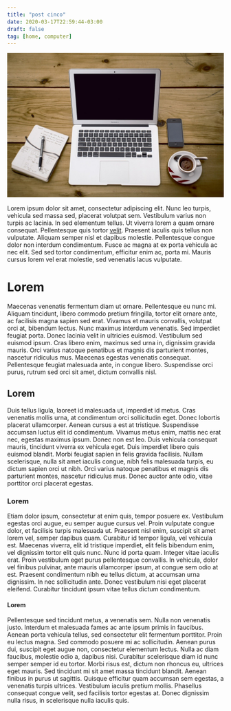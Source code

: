 ```yaml
---
title: "post cinco"
date: 2020-03-17T22:59:44-03:00
draft: false
tag: [home, computer]
---
```


![Era para aparecer um Home Office](/static/img/home-office-336378_1280.jpg)


Lorem ipsum dolor sit amet, consectetur adipiscing elit. Nunc leo turpis, vehicula sed massa sed, placerat volutpat sem. Vestibulum varius non turpis ac lacinia. In sed elementum tellus. Ut viverra lorem a quam ornare consequat. Pellentesque quis tortor [velit](first-post.md). Praesent iaculis quis tellus non vulputate. Aliquam semper nisl et dapibus molestie. Pellentesque congue dolor non interdum condimentum. Fusce ac magna at ex porta vehicula ac nec elit. Sed sed tortor condimentum, efficitur enim ac, porta mi. Mauris cursus lorem vel erat molestie, sed venenatis lacus vulputate.

# Lorem

Maecenas venenatis fermentum diam ut ornare. Pellentesque eu nunc mi. Aliquam tincidunt, libero commodo pretium fringilla, tortor elit ornare ante, ac facilisis magna sapien sed erat. Vivamus et mauris convallis, volutpat orci at, bibendum lectus. Nunc maximus interdum venenatis. Sed imperdiet feugiat porta. Donec lacinia velit in ultricies euismod. Vestibulum sed euismod ipsum. Cras libero enim, maximus sed urna in, dignissim gravida mauris. Orci varius natoque penatibus et magnis dis parturient montes, nascetur ridiculus mus. Maecenas egestas venenatis consequat. Pellentesque feugiat malesuada ante, in congue libero. Suspendisse orci purus, rutrum sed orci sit amet, dictum convallis nisl.

## Lorem

Duis tellus ligula, laoreet id malesuada ut, imperdiet id metus. Cras venenatis mollis urna, at condimentum orci sollicitudin eget. Donec lobortis placerat ullamcorper. Aenean cursus a est at tristique. Suspendisse accumsan luctus elit id condimentum. Vivamus metus enim, mattis nec erat nec, egestas maximus ipsum. Donec non est leo. Duis vehicula consequat mauris, tincidunt viverra ex vehicula eget. Duis imperdiet libero quis euismod blandit. Morbi feugiat sapien in felis gravida facilisis. Nullam scelerisque, nulla sit amet iaculis congue, nibh felis malesuada turpis, eu dictum sapien orci ut nibh. Orci varius natoque penatibus et magnis dis parturient montes, nascetur ridiculus mus. Donec auctor ante odio, vitae porttitor orci placerat egestas.

### Lorem

Etiam dolor ipsum, consectetur at enim quis, tempor posuere ex. Vestibulum egestas orci augue, eu semper augue cursus vel. Proin vulputate congue dolor, et facilisis turpis malesuada ut. Praesent nisl enim, suscipit sit amet lorem vel, semper dapibus quam. Curabitur id tempor ligula, vel vehicula est. Maecenas viverra, elit id tristique imperdiet, elit felis bibendum enim, vel dignissim tortor elit quis nunc. Nunc id porta quam. Integer vitae iaculis erat. Proin vestibulum eget purus pellentesque convallis. In vehicula, dolor vel finibus pulvinar, ante mauris ullamcorper ipsum, at congue sem odio at est. Praesent condimentum nibh eu tellus dictum, at accumsan urna dignissim. In nec sollicitudin ante. Donec vestibulum nisi eget placerat eleifend. Curabitur tincidunt ipsum vitae tellus dictum condimentum.

#### Lorem

Pellentesque sed tincidunt metus, a venenatis sem. Nulla non venenatis justo. Interdum et malesuada fames ac ante ipsum primis in faucibus. Aenean porta vehicula tellus, sed consectetur elit fermentum porttitor. Proin eu lectus magna. Sed commodo posuere mi ac sollicitudin. Aenean purus dui, suscipit eget augue non, consectetur elementum lectus. Nulla ac diam faucibus, molestie odio a, dapibus nisi. Curabitur scelerisque diam id nunc semper semper id eu tortor. Morbi risus est, dictum non rhoncus eu, ultrices eget mauris. Sed tincidunt mi sit amet massa tincidunt blandit. Aenean finibus in purus ut sagittis. Quisque efficitur quam accumsan sem egestas, a venenatis turpis ultrices. Vestibulum iaculis pretium mollis. Phasellus consequat congue velit, sed facilisis tortor egestas at. Donec dignissim nulla risus, in scelerisque nulla iaculis quis. 